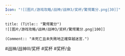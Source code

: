 ```yaml
---
Icon: "![[图片/游戏攻略/战神/战神3/奖杯/驚愕萬分.png|30]]"
---
```

```ad-common-gold-trophy
title: (Title:: "驚愕萬分")
![[图片/游戏攻略/战神/战神3/奖杯/驚愕萬分.png|100]]

(Comment:: "未死亡且未失敗地正確穿越迷宮.")
```

#战神/战神III/奖杯 #奖杯 #奖杯/金
